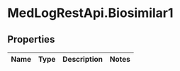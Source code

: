 # MedLogRestApi.Biosimilar1

## Properties

Name | Type | Description | Notes
------------ | ------------- | ------------- | -------------


